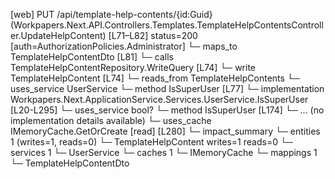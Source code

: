 [web] PUT /api/template-help-contents/{id:Guid}  (Workpapers.Next.API.Controllers.Templates.TemplateHelpContentsController.UpdateHelpContent)  [L71–L82] status=200 [auth=AuthorizationPolicies.Administrator]
  └─ maps_to TemplateHelpContentDto [L81]
  └─ calls TemplateHelpContentRepository.WriteQuery [L74]
  └─ write TemplateHelpContent [L74]
    └─ reads_from TemplateHelpContents
  └─ uses_service UserService
    └─ method IsSuperUser [L77]
      └─ implementation Workpapers.Next.ApplicationService.Services.UserService.IsSuperUser [L20-L295]
        └─ uses_service bool?
          └─ method IsSuperUser [L174]
            └─ ... (no implementation details available)
        └─ uses_cache IMemoryCache.GetOrCreate [read] [L280]
  └─ impact_summary
    └─ entities 1 (writes=1, reads=0)
      └─ TemplateHelpContent writes=1 reads=0
    └─ services 1
      └─ UserService
    └─ caches 1
      └─ IMemoryCache
    └─ mappings 1
      └─ TemplateHelpContentDto

